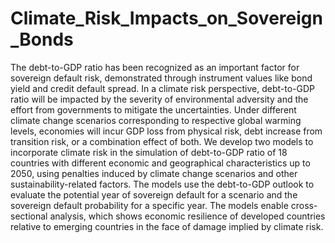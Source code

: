 # Climate_Risk_Impacts_on_Sovereign_Bonds

The debt-to-GDP ratio has been recognized as an important factor for sovereign default risk, demonstrated through instrument values like bond yield and credit default spread. In a climate risk perspective, debt-to-GDP ratio will be impacted by the severity of environmental adversity and the effort from governments to mitigate the uncertainties. Under different climate change scenarios corresponding to respective global warming levels, economies will incur GDP loss from physical risk, debt increase from transition risk, or a combination effect of both.
We develop two models to incorporate climate risk in the simulation of debt-to-GDP ratio of 18 countries with different economic and geographical characteristics up to 2050, using penalties induced by climate change scenarios and other sustainability-related factors. The models use the debt-to-GDP outlook to evaluate the potential year of sovereign default for a scenario and the sovereign default probability for a specific year. The models enable cross-sectional analysis, which shows economic resilience of developed countries relative to emerging countries in the face of damage implied by climate risk.
